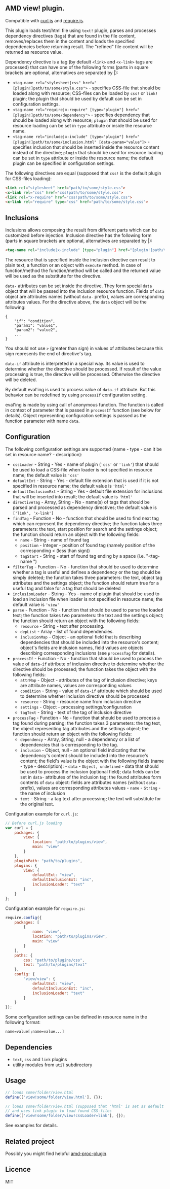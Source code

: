 ## AMD view! plugin.

Compatible with [curl.js](https://github.com/cujojs/curl) and [require.js](http://requirejs.org).

This plugin loads text/html file using `text!` plugin,
parses and processes dependency directives (tags) that are found in the file content,
removes/replaces them in the content and loads the specified dependencies before returning result.
The "refined" file content will be returned as resource value.

Dependency directive is a tag (by default `<link>` and `<x-link>` tags are processed) that can have one of the following forms
(parts in square brackets are optional, alternatives are separated by |):

* `<tag-name rel="stylesheet|css" href="[plugin!]path/to/some/style.css">` - specifies CSS-file that should be loaded along with resource;
    CSS-files can be loaded by `css!` or `link!` plugin; the plugin that should be used by default can be set in configuration settings.
* `<tag-name rel="require|x-require" [type="plugin"] href="[plugin!]path/to/some/dependency">` - specifies dependency that should be loaded along with resource;
    `plugin` that should be used for resource loading can be set in `type` attribute or inside the resource name.
* `<tag-name rel="include|x-include" [type="plugin"] href="[plugin!]path/to/some/inclusion.html" [data-param="value"]>` - specifies inclusion that should be inserted 
    inside the resource content instead of the directive; `plugin` that should be used for resource loading can be set in `type` attribute or inside the resource name;
    the default plugin can be specified in configuration settings.

The following directives are equal (supposed that `css!` is the default plugin for CSS-files loading):
```html
<link rel="stylesheet" href="path/to/some/style.css">
<x-link rel="css" href="css!path/to/some/style.css">
<link rel="x-require" href="css!path/to/some/style.css">
<x-link rel="require" type="css" href="path/to/some/style.css">
```

## Inclusions

Inclusions allows composing the result from different parts which can be customized before injection.
Inclusion directive has the following form (parts in square brackets are optional, alternatives are separated by |):

```html
<tag-name rel="include|x-include" [type="plugin"] href="[plugin!]path/to/some/inclusion.html" [data-if="condition" data-param1="value1" data-param2="value2" ...]>
```

The resource that is specified inside the inclusion directive can result to plain text, a function or an object with `execute` method. 
In case of function/method the function/method will be called and the returned value will be used as the substitute for the directive.

`data-` attributes can be set inside the directive. They form special `data` object that will be passed into the inclusion resource function.
Fields of `data` object are attributes names (without `data-` prefix), values are corresponding attributes values.
For the directive above, the `data` object will be the following:

    {
        "if": "condition",
        "param1": "value1",
        "param2": "value2",
        ...
    }

You should not use `>` (greater than sign) in values of attributes because this sign represents the end of directive's tag.

`data-if` attribute is interpreted in a special way. Its value is used to determine whether the directive should be processed.
If result of the value processing is true, the directive will be processed. Otherwise the directive will be deleted.

By default eval'ing is used to process value of `data-if` attribute.
But this behavior can be redefined by using `processIf` configuration setting.

eval'ing is made by using call of anonymous function. The function is called in context of parameter 
that is passed in `processIf` function (see below for details).
Object representing configuration settings is passed as the function parameter with name `data`.

## Configuration

The following configuration settings are supported (name - type - can it be set in resource name? - description):

* `cssLoader` - String - Yes - name of plugin (`'css'` or `'link'`) that should be used to load a CSS-file 
     when loader is not specified in resource name; the default value is `'css'`
* `defaultExt` - String - Yes - default file extension that is used if it is not specified in resource name;
     the default value is `'html'`
* `defaultInclusionExt` - String - Yes - default file extension for inclusions that will be inserted into result;
     the default value is `'html'`
* `directiveTag` - Array, String - No - name(s) of tags that should be parsed and processed as dependency directives;
     the default value is `['link', 'x-link']`
* `findTag` - Function - No - function that should be used to find next tag which can represent the dependency directive;
     the function takes three parameters: the text, start position for search and the settings object;
     the function should return an object with the following fields:
     + `name` - String - name of found tag
     + `position` - Integer - position of found tag (namely position of the corresponding &lt; (less than sign))
     + `tagStart` - String - start of found tag ending by a space (i.e. "&lt;tag-name ")
* `filterTag` - Function - No - function that should be used to determine whether a tag is useful 
     and defines a dependency or the tag should be simply deleted;
     the function takes three parameters: the text, object tag attributes and the settings object;
     the function should return true for a useful tag and false for a tag that should be deleted
* `inclusionLoader` - String - Yes - name of plugin that should be used to load an inclusion file 
     when loader is not specified in resource name; the default value is `'view'`
* `parse` - Function - No - function that should be used to parse the loaded text;
     the function takes two parameters: the text and the settings object;
     the function should return an object with the following fields:
     + `resource` - String - text after processing.
     + `depList` - Array - list of found dependencies.
     + `inclusionMap` - Object - an optional field that is describing dependencies that should be included into the resource's content;
             object's fields are inclusion names, field values are objects describing corresponding inclusions (see `processTag` for details).
* `processIf` - Function - No - function that should be used to process the value of `data-if` attribute of inclusion directive
     to determine whether the directive should be processed;
     the function takes the object with the following fields:
     + `attrMap` - Object - attributes of the tag of inclusion directive; keys are attribute names, values are corresponding values
     + `condition` - String - value of `data-if` attribute which should be used to determine whether inclusion directive should be processed
     + `resource` - String - resource name from inclusion directive
     + `settings` - Object - processing settings/configuration
     + `tagText` - String - text of the tag of inclusion directive
* `processTag` - Function - No - function that should be used to process a tag found during parsing;
     the function takes 3 parameters: the tag text, the object representing tag attributes and 
     the settings object; the function should return an object with the following fields:
     + `dependency` - Array, String, null - a dependency or a list of dependencies
             that is corresponding to the tag.
     + `inclusion` - Object, null - an optional field indicating that the dependency's content should be included into the resource's content;
             the field's value is the object with the following fields (name - type - description):
             - `data` - `Object, undefined` - data that should be used to process the inclusion (optional field);
                     data fields can be set in `data-` attributes of the inclusion tag;
                     the found attributes form contents of `data` object:
                     fields are attributes names (without `data-` prefix), values are corresponding attributes values
             - `name` - `String` - the name of inclusion
     + `text` - String - a tag text after processing; the text will substitute for the original text.

Configuration example for `curl.js`:
```js
// Before curl.js loading
var curl = {
    packages: {
        view: {
            location: "path/to/plugins/view",
            main: "view"
        }
    },
    pluginPath: "path/to/plugins",
    plugins: {
        view: {
            defaultExt: "view",
            defaultInclusionExt: "inc",
            inclusionLoader: "text"
        }
    }
};
```

Configuration example for `require.js`:
```js
require.config({
    packages: [
        {
            name: "view",
            location: "path/to/plugins/view",
            main: "view"
        }
    ],
    paths: {
        css: "path/to/plugins/css",
        text: "path/to/plugins/text"
    },
    config: {
        "view/view": {
            defaultExt: "view",
            defaultInclusionExt: "inc",
            inclusionLoader: "text"
        }
    }
});
```

Some configuration settings can be defined in resource name in the following format:

`
name=value[;name=value...]
`

## Dependencies

* `text`, `css` and `link` plugins
* utility modules from `util` subdirectory

## Usage

```javascript
// loads some/folder/view.html
define(['view!some/folder/view.html'], {});

// loads some/folder/view.html (supposed that 'html' is set as default extension)
// and uses link plugin to load found CSS-files
define(['view!some/folder/view!cssLoader=link'], {});
```

See examples for details.

## Related project

Possibly you might find helpful [amd-proc-plugin](https://github.com/gamtiq/amd-proc-plugin).

## Licence

MIT
